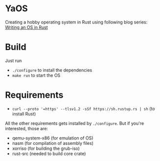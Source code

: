 # YaOS
Creating a hobby operating system in Rust using following blog series: [Writing an OS in Rust](https://os.phil-opp.com/)

# Build

Just run
- ```./configure``` to install the dependencies
- ```make run``` to start the OS

# Requirements
- ```curl --proto '=https' --tlsv1.2 -sSf https://sh.rustup.rs | sh``` (to install Rust)

All the other requirements gets installed by ```./configure```. But if you're interested, those are:
- qemu-system-x86 (for emulation of OS)
- nasm (for compilation of assembly files)
- xorriso (for building the grub-iso)
- rust-src (needed to build core crate)